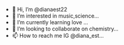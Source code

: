 - 👋 Hi, I’m @dianaest22
- 👀 I’m interested in music,science...
- 🌱 I’m currently learning love ...
- 💞️ I’m looking to collaborate on chemistry...
- 📫 How to reach me IG @diana_est...

<!---
dianaest22/dianaest22 is a ✨ special ✨ repository because its `README.md` (this file) appears on your GitHub profile.
You can click the Preview link to take a look at your changes.
--->
